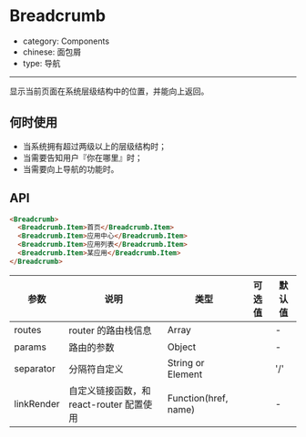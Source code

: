 # Breadcrumb

- category: Components
- chinese: 面包屑
- type: 导航

---

显示当前页面在系统层级结构中的位置，并能向上返回。

## 何时使用

- 当系统拥有超过两级以上的层级结构时；
- 当需要告知用户『你在哪里』时；
- 当需要向上导航的功能时。

## API

```html
<Breadcrumb>
  <Breadcrumb.Item>首页</Breadcrumb.Item>
  <Breadcrumb.Item>应用中心</Breadcrumb.Item>
  <Breadcrumb.Item>应用列表</Breadcrumb.Item>
  <Breadcrumb.Item>某应用</Breadcrumb.Item>
</Breadcrumb>
```

| 参数      | 说明                              | 类型              |  可选值 | 默认值 |
|-----------|-----------------------------------|-------------------|---------|--------|
| routes    | router 的路由栈信息               | Array             |         | -      |
| params    | 路由的参数                        | Object            |         | -      |
| separator | 分隔符自定义                      | String or Element |         | '/'    |
| linkRender | 自定义链接函数，和 react-router 配置使用               | Function(href, name) |         | -    |

